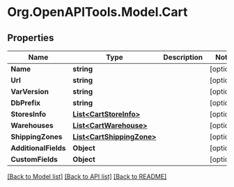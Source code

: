 # Org.OpenAPITools.Model.Cart

## Properties

Name | Type | Description | Notes
------------ | ------------- | ------------- | -------------
**Name** | **string** |  | [optional] 
**Url** | **string** |  | [optional] 
**VarVersion** | **string** |  | [optional] 
**DbPrefix** | **string** |  | [optional] 
**StoresInfo** | [**List&lt;CartStoreInfo&gt;**](CartStoreInfo.md) |  | [optional] 
**Warehouses** | [**List&lt;CartWarehouse&gt;**](CartWarehouse.md) |  | [optional] 
**ShippingZones** | [**List&lt;CartShippingZone&gt;**](CartShippingZone.md) |  | [optional] 
**AdditionalFields** | **Object** |  | [optional] 
**CustomFields** | **Object** |  | [optional] 

[[Back to Model list]](../README.md#documentation-for-models) [[Back to API list]](../README.md#documentation-for-api-endpoints) [[Back to README]](../README.md)

